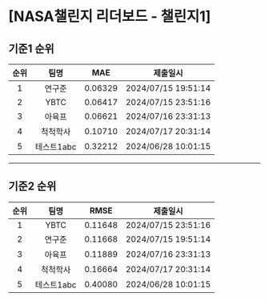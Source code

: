 # [NASA챌린지 리더보드 - 챌린지1]
## 기준1 순위
| 순위 | 팀명 | MAE | 제출일시 |
|:----:|:----:|:-----:|:----:|
| 1 | 연구준 | 0.06329 | 2024/07/15 19:51:14 |
| 2 | YBTC | 0.06417 | 2024/07/15 23:51:16 |
| 3 | 아육프 | 0.06621 | 2024/07/16 23:31:13 |
| 4 | 척척학사 | 0.10710 | 2024/07/17 20:31:14 |
| 5 | 테스트1abc | 0.32212 | 2024/06/28 10:01:15 |
___
## 기준2 순위
| 순위 | 팀명 | RMSE | 제출일시 |
|:----:|:----:|:-----:|:----:|
| 1 | YBTC | 0.11648 | 2024/07/15 23:51:16 |
| 2 | 연구준 | 0.11668 | 2024/07/15 19:51:14 |
| 3 | 아육프 | 0.11889 | 2024/07/16 23:31:13 |
| 4 | 척척학사 | 0.16664 | 2024/07/17 20:31:14 |
| 5 | 테스트1abc | 0.40080 | 2024/06/28 10:01:15 |
